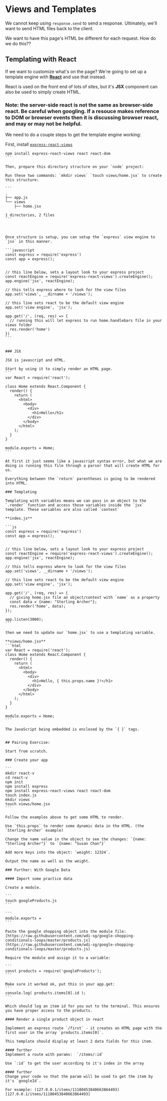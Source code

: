 # Views and Templates

We cannot keep using `response.send` to send a response. Ultimately, we'll want to send HTML files back to the client.

We want to have this page's HTML be different for each request. How do we do this??


## Templating with React

If we want to customize what's on the page? We're going to set up a template engine with **[React](http://reactjs.org)** and use that instead.

React is used on the front end of lots of sites, but it's __JSX__ component can also be used to simply create HTML.

### Note: the server-side react is not the same as browser-side react. Be careful when googling. If a resouce makes reference to DOM or browser events then it is discussing browser react, and may or may not be helpful.

We need to do a couple steps to get the template engine working:

First, install [`express-react-views`](https://github.com/reactjs/express-react-views)

````
npm install express-react-views react react-dom
```

Then, prepare this directory structure on your `node` project:

Run these two commands: `mkdir views` `touch views/home.jsx` to create this structure:

```
.
├── app.js
└── views
    ├── home.jsx

1 directories, 2 files
```



Once structure is setup, you can setup the `express` view engine to `jsx` in this manner.

```javascript
const express = require('express')
const app = express();


// this line below, sets a layout look to your express project
const reactEngine = require('express-react-views').createEngine();
app.engine('jsx', reactEngine);

// this tells express where to look for the view files
app.set('views', __dirname + '/views');

// this line sets react to be the default view engine
app.set('view engine', 'jsx');

app.get('/', (req, res) => {
  // running this will let express to run home.handlebars file in your views folder
  res.render('home')
})
```


### JSX

JSX is javascript and HTML.

Start by using it to simply render an HTML page.
```
var React = require('react');

class Home extends React.Component {
  render() {
    return (
      <html>
        <body>
          <div>
            <h1>Hello</h1>
          </div>
        </body>
      </html>
    );
  }
}

module.exports = Home;
```

At first it just seems like a javascript syntax error, but what we are doing is running this file through a parser that will create HTML for us.

Everything between the `return` parentheses is going to be rendered into HTML.

### Templating

Templating with variables means we can pass in an object to the `.render` function and access those variables inside the `jsx` template. These variables are also called `context`

**index.js**

```js
const express = require('express')
const app = express();


// this line below, sets a layout look to your express project
const reactEngine = require('express-react-views').createEngine();
app.engine('jsx', reactEngine);

// this tells express where to look for the view files
app.set('views', __dirname + '/views');

// this line sets react to be the default view engine
app.set('view engine', 'jsx');

app.get('/', (req, res) => {
  // giving home.jsx file an object/context with `name` as a property
  const data = {name: "Sterling Archer"};
  res.render('home', data);
});

app.listen(3000);
```

then we need to update our `home.jsx` to use a templating variable.

**views/home.jsx**
```html
var React = require('react');
class Home extends React.Component {
  render() {
    return (
      <html>
        <body>
          <div>
            <h1>Hello, { this.props.name }!</h1>
          </div>
        </body>
      </html>
    );
  }
}

module.exports = Home;
```

The JavaScript being embedded is enclosed by the `{ }` tags.


## Pairing Exercise:

Start from scratch.

### Create your app

```
mkdir react-v
cd react-v
npm init
npm install express
npm install express-react-views react react-dom
touch index.js
mkdir views
touch views/home.jsx
```

Follow the examples above to get some HTML to render.

Use `this.props` to render some dynamic data in the HTML. (the `Sterling Archer` example)

Change the name value in the object to see the changes: `{name: "Sterling Archer"}` to `{name: "Susan Chan"}`

Add more keys into the object: `weight: 12324`.

Output the name as well as the weight.

### Further: With Google Data

#### Import some practice data

Create a module.

```
touch googleProducts.js
```

```
module.exports =
```

Paste the google shopping object into the module file: [https://raw.githubusercontent.com/wdi-sg/google-shopping-conditionals-loops/master/products.js](https://raw.githubusercontent.com/wdi-sg/google-shopping-conditionals-loops/master/products.js)

Require the module and assign it to a variable:

```
const products = require('googleProducts');
```

Make sure it worked ok, put this in your app.get:
```
console.log( products.items[0].id );
```

Which should log an item id for you out to the terminal. This ensures you have proper access to the products.

#### Render a single product object in react

Implement an express route `/first` - it creates an HTML page with the first user in the array `products.items[0]`.

This template should display at least 2 data fields for this item.

#### further
Implement a route with params:  `/items/:id`

Use `:id` to get the user according to it's index in the array

#### further
Change your code so that the param will be used to get the item by it's `googleId`.

For example: (127.0.0.1/items/11180453840663864493)[127.0.0.1/items/11180453840663864493]



